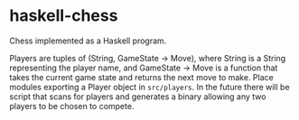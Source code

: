 # haskell-chess
Chess implemented as a Haskell program.

Players are tuples of (String, GameState -> Move), where String is a String representing the player name, and GameState -> Move is a function that takes the current game state and returns the next move to make.
Place modules exporting a Player object in `src/players`.
In the future there will be script that scans for players and generates a binary allowing any two players to be chosen to compete.
